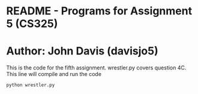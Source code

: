# README - Programs for Assignment 5 (CS325)
# Author: John Davis (davisjo5)
This is the code for the fifth assignment. wrestler.py covers question 4C. This line will compile and run the code
```
python wrestler.py
```

